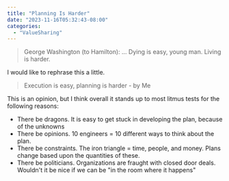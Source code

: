 ```yaml
---
title: "Planning Is Harder"
date: "2023-11-16T05:32:43-08:00"
categories: 
  - "ValueSharing"
---
```


> George Washington (to Hamilton): ... Dying is easy, young man. Living is harder.

I would like to rephrase this a little.  

> Execution is easy, planning is harder - by Me

This is an opinion, but I think overall it stands up to most litmus tests for the following reasons:
* There be dragons.  It is easy to get stuck in developing the plan, because of the unknowns
* There be opinions.  10 engineers = 10 different ways to think about the plan. 
* There be constraints.  The iron triangle = time, people, and money.  Plans change based upon the quantities of these.
* There be politicians.  Organizations are fraught with closed door deals.  Wouldn't it be nice if we can be "in the room where it happens"



